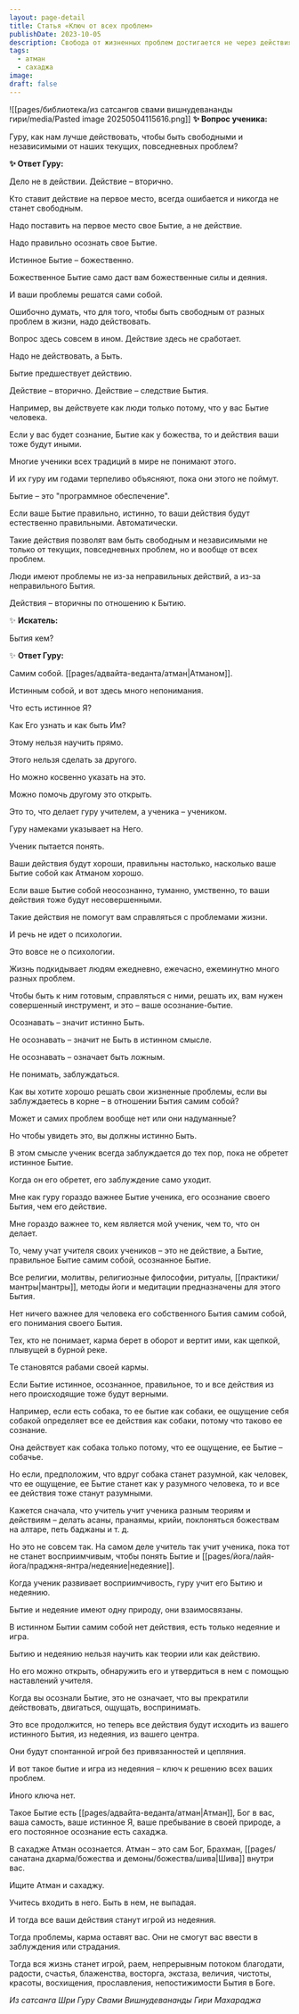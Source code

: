 ```yaml
---
layout: page-detail
title: Статья «Ключ от всех проблем»
publishDate: 2023-10-05
description: Свобода от жизненных проблем достигается не через действия, а через осознание истинного Бытия - Атмана. Действия вторичны и естественно вытекают из правильного Бытия, а не наоборот. Гуру учит ученика не действиям, а пребыванию в истинном Я, что приводит к спонтанной, свободной жизни, где проблемы и карма теряют власть. Ключ - осознать и утвердиться в своем Бытии, пребывать в сахадже, тогда все действия станут игрой, а жизнь наполнится благодатью и радостью.
tags:
  - атман
  - сахаджа
image: 
draft: false
---
```

![[pages/библиотека/из сатсангов свами вишнудевананды гири/media/Pasted image 20250504115616.png]]
**✨ Вопрос ученика:** 

 Гуру, как нам лучше действовать, чтобы быть свободными и независимыми от наших текущих, повседневных проблем?

  
**✨ Ответ Гуру:** 

 Дело не в действии. Действие – вторично.

 Кто ставит действие на первое место, всегда ошибается и никогда не станет свободным.

 Надо поставить на первое место свое Бытие, а не действие.

 Надо правильно осознать свое Бытие.

 Истинное Бытие – божественно.

 Божественное Бытие само даст вам божественные силы и деяния.

 И ваши проблемы решатся сами собой.

 Ошибочно думать, что для того, чтобы быть свободным от разных проблем в жизни, надо действовать.

 Вопрос здесь совсем в ином. Действие здесь не сработает.

 Надо не действовать, а Быть.

 Бытие предшествует действию.

 Действие – вторично. Действие – следствие Бытия.

 Например, вы действуете как люди только потому, что у вас Бытие человека.

 Если у вас будет сознание, Бытие как у божества, то и действия ваши тоже будут иными.

 Многие ученики всех традиций в мире не понимают этого.

 И их гуру им годами терпеливо объясняют, пока они этого не поймут.

 Бытие – это "программное обеспечение".

 Если ваше Бытие правильно, истинно, то ваши действия будут естественно правильными. Автоматически.

 Такие действия позволят вам быть свободным и независимыми не только от текущих, повседневных проблем, но и вообще от всех проблем.

 Люди имеют проблемы не из-за неправильных действий, а из-за неправильного Бытия.

 Действия – вторичны по отношению к Бытию.

  
 ✨ **Искатель:** 

 Бытия кем?

  
 ✨ **Ответ Гуру:** 

 Самим собой. [[pages/адвайта-веданта/атман|Атманом]].

 Истинным собой, и вот здесь много непонимания.

 Что есть истинное Я?

 Как Его узнать и как быть Им?

 Этому нельзя научить прямо.

 Этого нельзя сделать за другого.

 Но можно косвенно указать на это.

 Можно помочь другому это открыть.

 Это то, что делает гуру учителем, а ученика – учеником.

 Гуру намеками указывает на Него.

 Ученик пытается понять.

 Ваши действия будут хороши, правильны настолько, насколько ваше Бытие собой как Атманом хорошо.

 Если ваше Бытие собой неосознанно, туманно, умственно, то ваши действия тоже будут несовершенными.

 Такие действия не помогут вам справляться с проблемами жизни.

 И речь не идет о психологии.

 Это вовсе не о психологии.

 Жизнь подкидывает людям ежедневно, ежечасно, ежеминутно много разных проблем.

 Чтобы быть к ним готовым, справляться с ними, решать их, вам нужен совершенный инструмент, и это – ваше осознание-бытие.

 Осознавать – значит истинно Быть.

 Не осознавать – значит не Быть в истинном смысле.

 Не осознавать – означает быть ложным.

 Не понимать, заблуждаться.

 Как вы хотите хорошо решать свои жизненные проблемы, если вы заблуждаетесь в корне – в отношении Бытия самим собой?

 Может и самих проблем вообще нет или они надуманные?

 Но чтобы увидеть это, вы должны истинно Быть.

 В этом смысле ученик всегда заблуждается до тех пор, пока не обретет истинное Бытие.

 Когда он его обретет, его заблуждение само уходит.

 Мне как гуру гораздо важнее Бытие ученика, его осознание своего Бытия, чем его действие.

 Мне гораздо важнее то, кем является мой ученик, чем то, что он делает.

 То, чему учат учителя своих учеников – это не действие, а Бытие, правильное Бытие самим собой, осознанное Бытие.

 Все религии, молитвы, религиозные философии, ритуалы, [[практики/мантры|мантры]], методы йоги и медитации предназначены для этого Бытия.

 Нет ничего важнее для человека его собственного Бытия самим собой, его понимания своего Бытия.

 Тех, кто не понимает, карма берет в оборот и вертит ими, как щепкой, плывущей в бурной реке.

 Те становятся рабами своей кармы.

 Если Бытие истинное, осознанное, правильное, то и все действия из него происходящие тоже будут верными.

 Например, если есть собака, то ее бытие как собаки, ее ощущение себя собакой определяет все ее действия как собаки, потому что таково ее сознание.

 Она действует как собака только потому, что ее ощущение, ее Бытие – собачье.

 Но если, предположим, что вдруг собака станет разумной, как человек, что ее ощущение, ее Бытие станет как у разумного человека, то и все ее действия тоже станут разумными.

 Кажется сначала, что учитель учит ученика разным теориям и действиям – делать асаны, пранаямы, крийи, поклоняться божествам на алтаре, петь баджаны и т. д.

 Но это не совсем так. На самом деле учитель так учит ученика, пока тот не станет восприимчивым, чтобы понять Бытие и [[pages/йога/лайя-йога/праджня-янтра/недеяние|недеяние]].

 Когда ученик развивает восприимчивость, гуру учит его Бытию и недеянию.

 Бытие и недеяние имеют одну природу, они взаимосвязаны.

 В истинном Бытии самим собой нет действия, есть только недеяние и игра.

 Бытию и недеянию нельзя научить как теории или как действию.

 Но его можно открыть, обнаружить его и утвердиться в нем с помощью наставлений учителя.

 Когда вы осознали Бытие, это не означает, что вы прекратили действовать, двигаться, ощущать, воспринимать.

 Это все продолжится, но теперь все действия будут исходить из вашего истинного Бытия, из недеяния, из вашего центра.

 Они будут спонтанной игрой без привязанностей и цепляния.

 И вот такое бытие и игра из недеяния – ключ к решению всех ваших проблем.

 Иного ключа нет.

 Такое Бытие есть [[pages/адвайта-веданта/атман|Атман]], Бог в вас, ваша самость, ваше истинное Я, ваше пребывание в своей природе, а его постоянное осознание есть сахаджа.

 В сахадже Атман осознается. Атман – это сам Бог, Брахман, [[pages/санатана дхарма/божества и демоны/божества/шива|Шива]] внутри вас.

 Ищите Атман и сахаджу.

 Учитесь входить в него. Быть в нем, не выпадая.

 И тогда все ваши действия станут игрой из недеяния.

 Тогда проблемы, карма оставят вас. Они не смогут вас ввести в заблуждения или страдания.

 Тогда вся жизнь станет игрой, раем, непрерывным потоком благодати, радости, счастья, блаженства, восторга, экстаза, величия, чистоты, красоты, восхищения, прославления, непостижимости Бытия в Боге.

*Из сатсанга Шри Гуру Свами Вишнудевананды Гири Махараджа*

